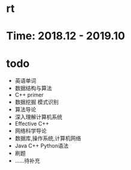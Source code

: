 rt
====

# Time: 2018.12 - 2019.10
# todo
* 英语单词
* 数据结构与算法
* C++ primer
* 数据挖掘 模式识别
* 算法导论
* 深入理解计算机系统
* Effective C++
* 网络科学导论
* 数据库,操作系统,计算机网络
* Java C++ Python语法
* 刷题
* ……待补充


